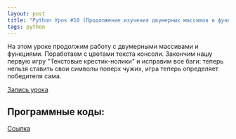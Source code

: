 ```yaml
---
layout: post
title: "Python Урок #10 (Продолжение изучения двумерных массивов и функций)"
tags: python
---
```


На этом уроке продолжим работу с двумерными массивами и функциями. Поработаем с цветами текста консоли. Закончим нашу первую игру "Текстовые крестик-нолики" и исправим все баги: теперь нельзя ставить свои символы поверх чужих, игра теперь определяет победителя сама.

[Запись урока](https://us02web.zoom.us/rec/share/M3MY1JB1R1m5Doh8dJN9QlJYHpnhYDpFgrVgXcww1ccThHgqKL82BcBXoaY1TFAn.KPxHZ_ZOK1JpJ_gU?startTime=1607157149000)

## Программные коды:
[Cсылка](https://repl.it/@JuniorCodeKryla/OughtsAndCrosses)
